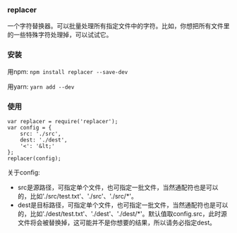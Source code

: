 ### replacer
一个字符替换器。可以批量处理所有指定文件中的字符。比如，你想把所有文件里的一些特殊字符处理掉，可以试试它。

### 安装
用npm: `npm install replacer --save-dev`

用yarn: `yarn add --dev`

### 使用

```
var replacer = require('replacer');
var config = {
    src: './src',
    dest: './dest',
    '<': '&lt;'
};
replacer(config);
```

关于config:

- src是源路径，可指定单个文件，也可指定一批文件，当然通配符也是可以的，比如'./src/test.txt'、'./src'、'./src/*'。
- dest是目标路径，可指定单个文件，也可指定一批文件，当然通配符也是可以的，比如'./dest/test.txt'、'./dest'、'./dest/*'。默认值取config.src，此时源文件将会被替换掉，这可能并不是你想要的结果，所以请务必指定dest。
